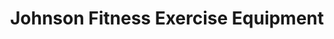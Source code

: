 ---
title: "Johnson Fitness Exercise Equipment"
url: /maple-grove/johnson-fitness-exercise-equipment/
shop: sports
---